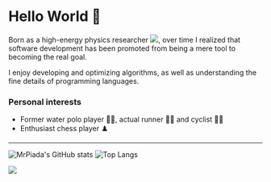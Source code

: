 # Hello World 👋
Born as a high-energy physics researcher [![](https://img.shields.io/badge/INSPIREhep-informational?style=flat&logo=inspirehep&logoColor=white&color=0c1c29)](https://inspirehep.net/authors/1905106), over time I  realized that software development has been promoted from being a mere tool to becoming the real goal.

I enjoy developing and optimizing algorithms, as well as understanding the fine details of programming languages.

### Personal interests
* Former water polo player 🤽‍♂️, actual runner 🏃‍♂️ and cyclist 🚴‍♂️
* Enthusiast chess player ♟️

---

![MrPiada's GitHub stats](https://github-readme-stats.vercel.app/api?username=MrPiada&show_icons=true&theme=default) ![Top Langs](https://github-readme-stats.vercel.app/api/top-langs/?username=MrPiada&langs_count=12&layout=compact&exclude_repo=rba)

![](https://komarev.com/ghpvc/?username=MrPiada)
